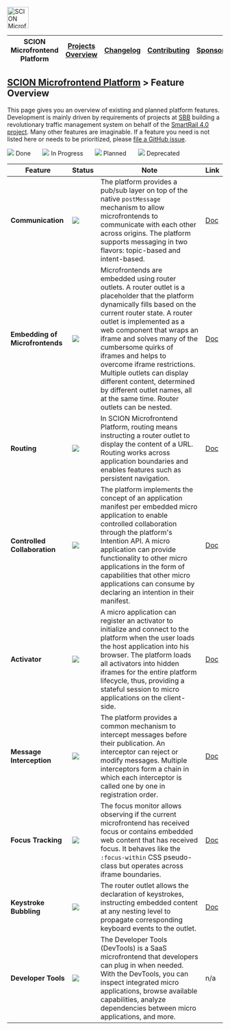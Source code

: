 <a href="/README.md"><img src="/docs/branding/scion-microfrontend-platform-banner.svg" height="50" alt="SCION Microfrontend Platform"></a>

| SCION Microfrontend Platform | [Projects Overview][menu-projects-overview] | [Changelog][menu-changelog] | [Contributing][menu-contributing] | [Sponsoring][menu-sponsoring] |  
| --- | --- | --- | --- | --- |

## [SCION Microfrontend Platform][menu-home] > Feature Overview

This page gives you an overview of existing and planned platform features. Development is mainly driven by requirements of projects at [SBB][link-company-sbb] building a revolutionary traffic management system on behalf of the [SmartRail 4.0 project][link-project-sr40]. Many other features are imaginable. If a feature you need is not listed here or needs to be prioritized, please [file a GitHub issue](https://github.com/SchweizerischeBundesbahnen/scion-microfrontend-platform/issues/new?template=feature_request.md).


[![][done]](#) Done&nbsp;&nbsp;&nbsp;&nbsp;&nbsp;&nbsp;
[![][progress]](#) In Progress&nbsp;&nbsp;&nbsp;&nbsp;&nbsp;&nbsp;
[![][planned]](#) Planned&nbsp;&nbsp;&nbsp;&nbsp;&nbsp;&nbsp;
[![][deprecated]](#) Deprecated

|Feature|Status|Note|Link
|-|-|-|-|
|**Communication**|[![][done]](#)|The platform provides a pub/sub layer on top of the native `postMessage` mechanism to allow microfrontends to communicate with each other across origins. The platform supports messaging in two flavors: topic-based and intent-based.|[Doc](https://scion-microfrontend-platform-developer-guide.now.sh/#chapter:cross-application-communication)
|**Embedding of Microfrontends**|[![][done]](#)|Microfrontends are embedded using router outlets. A router outlet is a placeholder that the platform dynamically fills based on the current router state. A router outlet is implemented as a web component that wraps an iframe and solves many of the cumbersome quirks of iframes and helps to overcome iframe restrictions. Multiple outlets can display different content, determined by different outlet names, all at the same time. Router outlets can be nested.|[Doc](https://scion-microfrontend-platform-developer-guide.now.sh/#chapter:router-outlet)
|**Routing**|[![][done]](#)|In SCION Microfrontend Platform, routing means instructing a router outlet to display the content of a URL. Routing works across application boundaries and enables features such as persistent navigation.|[Doc](https://scion-microfrontend-platform-developer-guide.now.sh/#chapter:routing)
|**Controlled Collaboration**|[![][done]](#)|The platform implements the concept of an application manifest per embedded micro application to enable controlled collaboration through the platform's Intention API. A micro application can provide functionality to other micro applications in the form of capabilities that other micro applications can consume by declaring an intention in their manifest.|[Doc](https://scion-microfrontend-platform-developer-guide.now.sh/#chapter:intention-api)
|**Activator**|[![][done]](#)|A micro application can register an activator to initialize and connect to the platform when the user loads the host application into his browser. The platform loads all activators into hidden iframes for the entire platform lifecycle, thus, providing a stateful session to micro applications on the client-side.|[Doc](https://scion-microfrontend-platform-developer-guide.now.sh/#chapter:activator)
|**Message Interception**|[![][done]](#)|The platform provides a common mechanism to intercept messages before their publication. An interceptor can reject or modify messages. Multiple interceptors form a chain in which each interceptor is called one by one in registration order.|[Doc](https://scion-microfrontend-platform-developer-guide.now.sh/#chapter:message-interception)
|**Focus Tracking**|[![][done]](#)|The focus monitor allows observing if the current microfrontend has received focus or contains embedded web content that has received focus. It behaves like the `:focus-within` CSS pseudo-class but operates across iframe boundaries.|[Doc](https://scion-microfrontend-platform-developer-guide.now.sh/#chapter:focus-monitor)
|**Keystroke Bubbling**|[![][done]](#)|The router outlet allows the declaration of keystrokes, instructing embedded content at any nesting level to propagate corresponding keyboard events to the outlet.|[Doc](https://scion-microfrontend-platform-developer-guide.now.sh/#chapter:router-outlet:keystroke-bubbling)
|**Developer Tools**|[![][progress]](#)|The Developer Tools (DevTools) is a SaaS microfrontend that developers can plug in when needed. With the DevTools, you can inspect integrated micro applications, browse available capabilities, analyze dependencies between micro applications, and more.|n/a

[done]: /docs/site/images/icon-done.svg
[progress]: /docs/site/images/icon-in-progress.svg
[planned]: /docs/site/images/icon-planned.svg
[deprecated]: /docs/site/images/icon-deprecated.svg

[link-company-sbb]: http://www.sbb.ch
[link-project-sr40]: https://smartrail40.ch

[menu-home]: /README.md
[menu-projects-overview]: /docs/site/projects-overview.md
[menu-changelog]: /docs/site/changelog/changelog.md
[menu-contributing]: /CONTRIBUTING.md
[menu-sponsoring]: /docs/site/sponsoring.md
